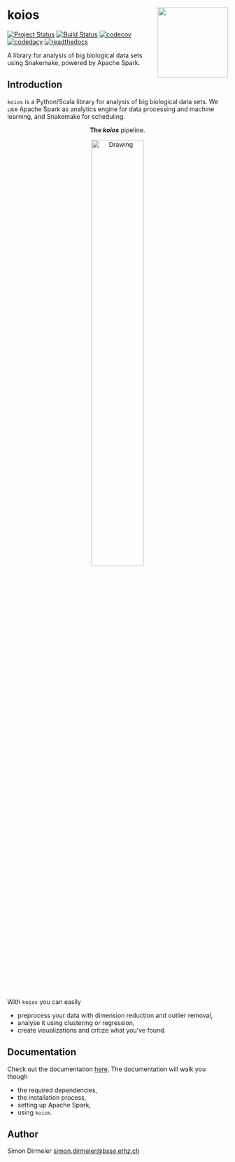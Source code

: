 # koios <img src="https://github.com/cbg-ethz/biospark/blob/master/koios.png" align="right" width="160px"/>

[![Project Status](http://www.repostatus.org/badges/latest/wip.svg)](http://www.repostatus.org/#wip)
[![Build Status](https://travis-ci.org/cbg-ethz/koios.svg?branch=master)](https://travis-ci.org/cbg-ethz/koios/)
[![codecov](https://codecov.io/gh/cbg-ethz/koios/branch/master/graph/badge.svg)](https://codecov.io/gh/cbg-ethz/koios)
[![codedacy](https://api.codacy.com/project/badge/Grade/1822ba83768d4d7389ba667a9c839638)](https://www.codacy.com/app/simon-dirmeier/rnaiutilities_2?utm_source=github.com&amp;utm_medium=referral&amp;utm_content=cbg-ethz/koios&amp;utm_campaign=Badge_Grade)
[![readthedocs](https://readthedocs.org/projects/koios/badge/?version=latest)](http://koios.readthedocs.io/en/latest)

A library for analysis of big biological data sets using Snakemake, powered by Apache Spark.

## Introduction

`koios` is a Python/Scala library for analysis of big biological data sets.
We use Apache Spark as analytics engine for data processing and machine learning,
and Snakemake for scheduling.

<div align="center" style="margin: 2%;">
	<p><b>The <i>koios</i></b> pipeline.</p>
  <img src="https://rawgit.com/cbg-ethz/biospark/tree/master/fig/snakeflow.svg" alt="Drawing" width="50%" />
</div>


With `koios` you can easily

* preprocess your data with dimension reduction and outlier removal,
* analyse it using clustering or regression,
* create visualizations and critize what you've found.


## Documentation

Check out the documentation [here](https://cbg-ethz.github.io/koios/index.html).
The documentation will walk you though

* the required dependencies,
* the installation process,
* setting up Apache Spark,
* using `koios`.


## Author

Simon Dirmeier <a href="mailto:simon.dirmeier@bsse.ethz.ch">simon.dirmeier@bsse.ethz.ch</a>
